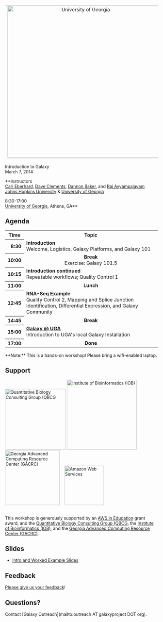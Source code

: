 <div class='center'>
<table>
  <tr>
    <td style=" border: none; text-align: center; vertical-align: middle;"> <a href='http://www.uga.edu/'><img src="/images/logos/UGALogoBig.gif" alt="University of Georgia" width="500" /></a> </td>
  </tr>
</table>


<div class='title'>Introduction to Galaxy<br />March 7, 2014</div>

**Instructors<br />[Carl Eberhard](/people/carl-eberhard/), [Dave Clements](/people/dave-clements/), [Dannon Baker](/people/dannon-baker/), and [Raj Ayyampalayam](http://plantbio.uga.edu/directory/raj-ayyampalayam)<br />[Johns Hopkins University](http://www.jhu.edu/) & [University of Georgia](http://www.uga.edu/)

8:30-17:00<br />
[University of Georgia](http://www.uga.edu/), Athens, GA**


</div>

## Agenda

<table>
  <tr class="th" >
    <th> Time </th>
    <th> Topic </th>
  </tr>
  <tr>
    <th style=" text-align: right;"> 8:30 </th>
    <td> <strong>Introduction</strong><div class='indent'>Welcome, Logistics, Galaxy Platforms, and Galaxy 101</div> </td>
  </tr>
  <tr>
    <th style=" text-align: right;"> 10:00 </th>
    <td style=" text-align: center;"> <strong>Break</strong><div class='indent'>Exercise: Galaxy 101.5</div> </td>
  </tr>
  <tr>
    <th style=" text-align: right;"> 10:15 </th>
    <td> <strong>Introduction continued</strong><div class='indent'>Repeatable workflows; Quality Control 1</div> </td>
  </tr>
  <tr>
    <th style=" text-align: right;"> 11:00 </th>
    <td style=" text-align: center;"> <strong>Lunch</strong> </td>
  </tr>
  <tr>
    <th style=" text-align: right;"> 12:45 </th>
    <td> <strong>RNA-Seq Example</strong><div class='indent'>Quality Control 2, Mapping and Splice Junction Identification, Differential Expression, and Galaxy Community</div> </td>
  </tr>
  <tr>
    <th style=" text-align: right;"> 14:45 </th>
    <td style=" text-align: center;"> <strong>Break</strong> </td>
  </tr>
  <tr>
    <th style=" text-align: right;"> 15:00 </th>
    <td> <strong><a href='https://wiki.gacrc.uga.edu/wiki/Galaxy'>Galaxy @ UGA</a></strong><div class='indent'>Introduction to UGA's local Galaxy Installation</div> </td>
  </tr>
  <tr>
    <th style=" text-align: right;"> 17:00 </th>
    <td style=" text-align: center;"> <strong>Done</strong> </td>
  </tr>
</table>



<div class='center'>**Note:** This is a hands-on workshop!  Please bring a wifi-enabled laptop.</div>

## Support

<div class='center'>
<a href='http://qbcg.uga.edu/'><img src="/images/logos/QBCG_UGA_Logo.png" alt="Quantitative Biology Consulting Group (QBCG" width="200px" /></a>
<a href='http://iob.uga.edu/'><img src="/images/logos/IOB_UGA_Logo.png" alt="Institute of Bioinformatics (IOB)" width="230px" /></a>
<a href='http://gacrc.uga.edu/'><img src="/images/logos/GACRC_UGA_Logo.png" alt="Georgia Advanced Computing Resource Center (GACRC)" width="180px" /></a> &nbsp;&nbsp;
<a href='http://aws.amazon.com/'><img src="/images/logos/AWSLogo.png" alt="Amazon Web Services" width="130px" /></a>
</div>
<br />

This workshop is generously supported by an [AWS in Education](http://aws.amazon.com/education/) grant award, and the [Quantitative Biology Consulting Group (QBCG](http://qbcg.uga.edu/), the [Institute of Bioinformatics (IOB)](http://iob.uga.edu/), and the [Georgia Advanced Computing Resource Center (GACRC)](http://gacrc.uga.edu/).  

## Slides

* [Intro and Worked Example Slides](https://depot.galaxyproject.org/hub/attachments/documents/presentations/201403UGAWorkshop.pdf)   

## Feedback

[Please give us your feedback](https://docs.google.com/forms/d/1JAnackAgHDETI__xFubZ5_udEba3EVlNz-1VFyegngY/viewform)!


## Questions?

Contact [Galaxy Outreach](mailto:outreach AT galaxyproject DOT org).
